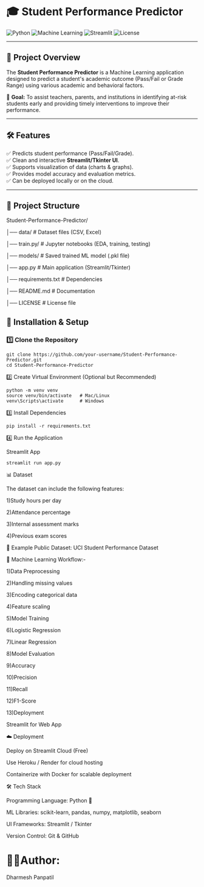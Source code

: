 # 🎓 Student Performance Predictor

![Python](https://img.shields.io/badge/Python-3.9%2B-blue)
![Machine Learning](https://img.shields.io/badge/Machine%20Learning-Scikit%20Learn-orange)
![Streamlit](https://img.shields.io/badge/Streamlit-App-red)
![License](https://img.shields.io/badge/License-MIT-green)

---

## 📌 Project Overview
The **Student Performance Predictor** is a Machine Learning application designed to predict a student's academic outcome (Pass/Fail or Grade Range) using various academic and behavioral factors.  

🎯 **Goal:** To assist teachers, parents, and institutions in identifying at-risk students early and providing timely interventions to improve their performance.  

---

## 🛠 Features
✅ Predicts student performance (Pass/Fail/Grade).  
✅ Clean and interactive **Streamlit/Tkinter UI**.  
✅ Supports visualization of data (charts & graphs).  
✅ Provides model accuracy and evaluation metrics.  
✅ Can be deployed locally or on the cloud.  

---

## 📂 Project Structure
Student-Performance-Predictor/

│── data/ # Dataset files (CSV, Excel)

│── train.py/ # Jupyter notebooks (EDA, training, testing)

│── models/ # Saved trained ML model (.pkl file)

│── app.py # Main application (Streamlit/Tkinter)

│── requirements.txt # Dependencies

│── README.md # Documentation

│── LICENSE # License file

## 🚀 Installation & Setup

### 1️⃣ Clone the Repository
```
git clone https://github.com/your-username/Student-Performance-Predictor.git
cd Student-Performance-Predictor
```

2️⃣ Create Virtual Environment (Optional but Recommended)
```
python -m venv venv
source venv/bin/activate   # Mac/Linux
venv\Scripts\activate      # Windows
```

3️⃣ Install Dependencies
```
pip install -r requirements.txt
```

4️⃣ Run the Application

Streamlit App

```
streamlit run app.py
```

📊 Dataset

The dataset can include the following features:

1)Study hours per day

2)Attendance percentage

3)Internal assessment marks

4)Previous exam scores


📌 Example Public Dataset: UCI Student Performance Dataset

🤖 Machine Learning Workflow:-

1)Data Preprocessing

2)Handling missing values

3)Encoding categorical data

4)Feature scaling

5)Model Training

6)Logistic Regression

7)Linear Regression 

8)Model Evaluation

9)Accuracy

10)Precision

11)Recall

12)F1-Score

13)Deployment

Streamlit for Web App

☁️ Deployment

Deploy on Streamlit Cloud (Free)

Use Heroku / Render for cloud hosting

Containerize with Docker for scalable deployment

🛠 Tech Stack

Programming Language: Python 🐍

ML Libraries: scikit-learn, pandas, numpy, matplotlib, seaborn

UI Frameworks: Streamlit / Tkinter

Version Control: Git & GitHub


# 🧑‍💻Author:
Dharmesh Panpatil
